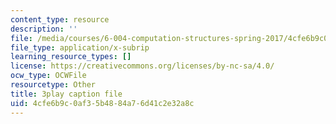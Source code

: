 ```yaml
---
content_type: resource
description: ''
file: /media/courses/6-004-computation-structures-spring-2017/4cfe6b9c0af35b4884a76d41c2e32a8c_RbJV-g9Lob8.vtt
file_type: application/x-subrip
learning_resource_types: []
license: https://creativecommons.org/licenses/by-nc-sa/4.0/
ocw_type: OCWFile
resourcetype: Other
title: 3play caption file
uid: 4cfe6b9c-0af3-5b48-84a7-6d41c2e32a8c
---
```

